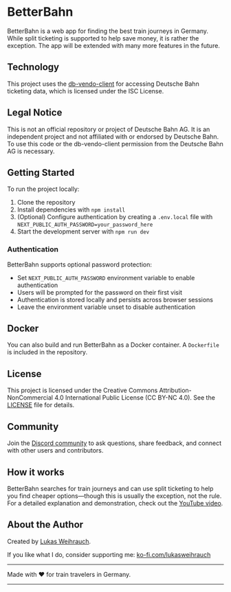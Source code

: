 # BetterBahn

BetterBahn is a web app for finding the best train journeys in Germany. While split ticketing is supported to help save money, it is rather the exception. The app will be extended with many more features in the future.

## Technology

This project uses the [db-vendo-client](https://github.com/public-transport/db-vendo-client) for accessing Deutsche Bahn ticketing data, which is licensed under the ISC License.

## Legal Notice

This is not an official repository or project of Deutsche Bahn AG. It is an independent project and not affiliated with or endorsed by Deutsche Bahn. To use this code or the db-vendo-client permission from the Deutsche Bahn AG is necessary.

## Getting Started

To run the project locally:

1. Clone the repository
2. Install dependencies with `npm install`
3. (Optional) Configure authentication by creating a `.env.local` file with `NEXT_PUBLIC_AUTH_PASSWORD=your_password_here`
4. Start the development server with `npm run dev`

### Authentication

BetterBahn supports optional password protection:

- Set `NEXT_PUBLIC_AUTH_PASSWORD` environment variable to enable authentication
- Users will be prompted for the password on their first visit
- Authentication is stored locally and persists across browser sessions
- Leave the environment variable unset to disable authentication

## Docker

You can also build and run BetterBahn as a Docker container. A `Dockerfile` is included in the repository.

## License

This project is licensed under the Creative Commons Attribution-NonCommercial 4.0 International Public License (CC BY-NC 4.0). See the [LICENSE](./LICENSE) file for details.

## Community

Join the [Discord community](https://discord.gg/eDZF75HG) to ask questions, share feedback, and connect with other users and contributors.

## How it works

BetterBahn searches for train journeys and can use split ticketing to help you find cheaper options—though this is usually the exception, not the rule. For a detailed explanation and demonstration, check out the [YouTube video](https://www.youtube.com/watch?v=SxKtI8f5QTU&t=1s).

## About the Author

Created by [Lukas Weihrauch](https://lukasweihrauch.de).

If you like what I do, consider supporting me: [ko-fi.com/lukasweihrauch](https://ko-fi.com/lukasweihrauch)

---

Made with ❤️ for train travelers in Germany.

---
